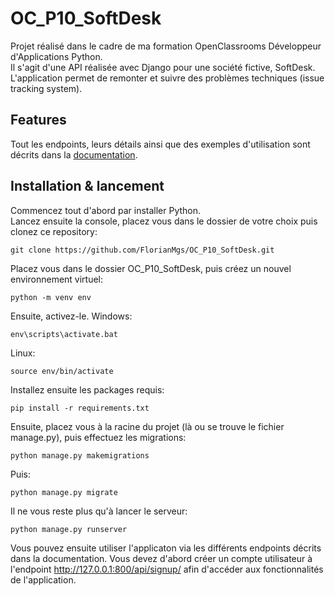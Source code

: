 # OC_P10_SoftDesk
Projet réalisé dans le cadre de ma formation OpenClassrooms Développeur d'Applications Python.  
Il s'agit d'une API réalisée avec Django pour une société fictive, SoftDesk.  
L'application permet de remonter et suivre des problèmes techniques (issue tracking system). 

## Features

Tout les endpoints, leurs détails ainsi que des exemples d'utilisation sont décrits dans la [documentation](https://documenter.getpostman.com/view/18605508/UVRBkkQX). 

## Installation & lancement

Commencez tout d'abord par installer Python.  
Lancez ensuite la console, placez vous dans le dossier de votre choix puis clonez ce repository:
```
git clone https://github.com/FlorianMgs/OC_P10_SoftDesk.git
```
Placez vous dans le dossier OC_P10_SoftDesk, puis créez un nouvel environnement virtuel:
```
python -m venv env
```
Ensuite, activez-le.
Windows:
```
env\scripts\activate.bat
```
Linux:
```
source env/bin/activate
```
Installez ensuite les packages requis:
```
pip install -r requirements.txt
```
Ensuite, placez vous à la racine du projet (là ou se trouve le fichier manage.py), puis effectuez les migrations:
```
python manage.py makemigrations
```
Puis: 
```
python manage.py migrate
```
Il ne vous reste plus qu'à lancer le serveur: 
```
python manage.py runserver
```
Vous pouvez ensuite utiliser l'applicaton via les différents endpoints décrits dans la documentation. 
Vous devez d'abord créer un compte utilisateur à l'endpoint http://127.0.0.1:800/api/signup/ afin d'accéder aux fonctionnalités de l'application.

